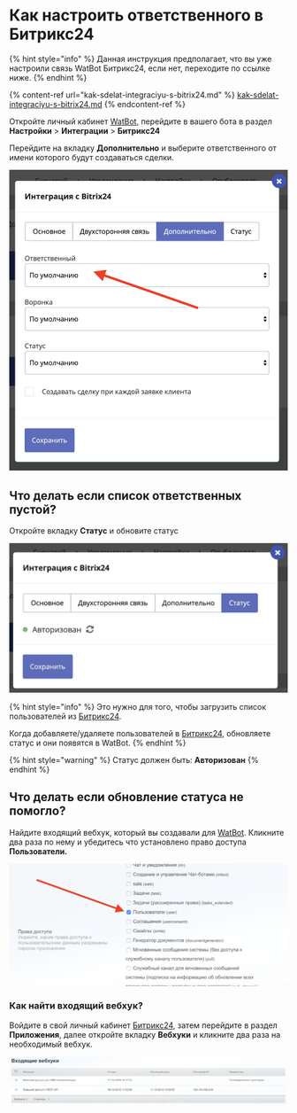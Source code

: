 # Как настроить ответственного в Битрикс24

{% hint style="info" %}
Данная инструкция предполагает, что вы уже настроили связь WatBot  Битрикс24, если нет, переходите по ссылке ниже.
{% endhint %}

{% content-ref url="kak-sdelat-integraciyu-s-bitrix24.md" %}
[kak-sdelat-integraciyu-s-bitrix24.md](kak-sdelat-integraciyu-s-bitrix24.md)
{% endcontent-ref %}

Откройте личный кабинет [WatBot](https://watbot.ru), перейдите в вашего бота в раздел **Настройки** > **Интеграции** > **Битрикс24**

Перейдите на вкладку **Дополнительно** и выберите ответственного от имени которого будут создаваться сделки.

![Интерфейс выбора ответственного](<../../.gitbook/assets/image (100).png>)

## Что делать если список ответственных пустой?

Откройте вкладку **Статус** и обновите статус

![](<../../.gitbook/assets/image (148).png>)

{% hint style="info" %}
Это нужно для того, чтобы загрузить список пользователей из [Битрикс24](https://bitrix24.ru).&#x20;

Когда добавляете/удаляете пользователей в [Битрикс24](https://bitrix24.ru), обновляете статус и они появятся в WatBot.
{% endhint %}

{% hint style="warning" %}
Статус должен быть: **Авторизован**&#x20;
{% endhint %}

## Что делать если обновление статуса не помогло?

Найдите входящий вебхук, который вы создавали для [WatBot](https://watbot.ru). Кликните два раза по нему и убедитесь что установлено право доступа **Пользователи.**

![](<../../.gitbook/assets/image (124).png>)

### Как найти входящий вебхук?

Войдите в свой личный кабинет [Битрикс24](https://bitrix24.ru), затем перейдите в раздел **Приложения**, далее откройте вкладку **Вебхуки** и кликните два раза на необходимый вебхук.

![](<../../.gitbook/assets/image (150).png>)

